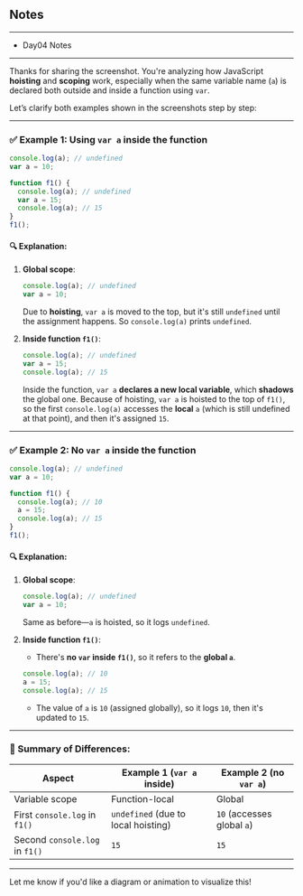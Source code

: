 ## Notes

---

- Day04 Notes

---

Thanks for sharing the screenshot. You're analyzing how JavaScript **hoisting** and **scoping** work, especially when the same variable name (`a`) is declared both outside and inside a function using `var`.

Let’s clarify both examples shown in the screenshots step by step:

---

### ✅ **Example 1: Using `var a` inside the function**

```javascript
console.log(a); // undefined
var a = 10;

function f1() {
  console.log(a); // undefined
  var a = 15;
  console.log(a); // 15
}
f1();
```

#### 🔍 Explanation:

1. **Global scope**:

   ```js
   console.log(a); // undefined
   var a = 10;
   ```

   Due to **hoisting**, `var a` is moved to the top, but it's still `undefined` until the assignment happens. So `console.log(a)` prints `undefined`.

2. **Inside function `f1()`**:

   ```js
   console.log(a); // undefined
   var a = 15;
   console.log(a); // 15
   ```

   Inside the function, `var a` **declares a new local variable**, which **shadows** the global one. Because of hoisting, `var a` is hoisted to the top of `f1()`, so the first `console.log(a)` accesses the **local** `a` (which is still undefined at that point), and then it's assigned `15`.

---

### ✅ **Example 2: No `var a` inside the function**

```javascript
console.log(a); // undefined
var a = 10;

function f1() {
  console.log(a); // 10
  a = 15;
  console.log(a); // 15
}
f1();
```

#### 🔍 Explanation:

1. **Global scope**:

   ```js
   console.log(a); // undefined
   var a = 10;
   ```

   Same as before—`a` is hoisted, so it logs `undefined`.

2. **Inside function `f1()`**:

   - There's **no `var` inside `f1()`**, so it refers to the **global `a`**.

   ```js
   console.log(a); // 10
   a = 15;
   console.log(a); // 15
   ```

   - The value of `a` is `10` (assigned globally), so it logs `10`, then it's updated to `15`.

---

### 🔁 Summary of Differences:

| Aspect                         | Example 1 (`var a` inside)          | Example 2 (no `var a`)     |
| ------------------------------ | ----------------------------------- | -------------------------- |
| Variable scope                 | Function-local                      | Global                     |
| First `console.log` in `f1()`  | `undefined` (due to local hoisting) | `10` (accesses global `a`) |
| Second `console.log` in `f1()` | `15`                                | `15`                       |

---

Let me know if you'd like a diagram or animation to visualize this!
